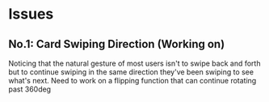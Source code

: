 # Issues
## No.1: Card Swiping Direction (Working on)
Noticing that the natural gesture of most users isn't to swipe back and forth but to continue swiping in the same direction they've been swiping to see what's next. Need to work on a flipping function that can continue rotating past 360deg
